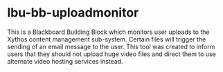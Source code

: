 # lbu-bb-uploadmonitor
This is a Blackboard Building Block which monitors user uploads to the Xythos content management sub-system. Certain files will trigger the sending of an email message to the user.
This tool was created to inform users that they should not upload huge video files and direct them to use alternate video hosting services instead.
